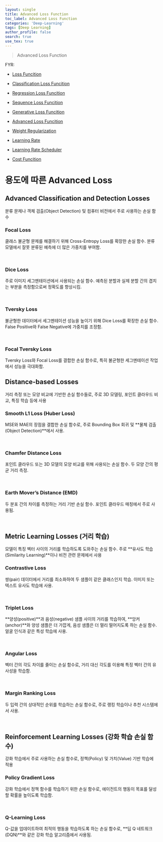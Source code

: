 ```yaml
---
layout: single
title: Advanced Loss Function
toc_label: Advanced Loss Function
categories: 'Deep-Learning'
tags: [Deep Learning]
author_profile: false
search: true
use_tex: true
---
```


> Advanced Loss Function


FYR:
- [Loss Funcition]({{site.url}}/deep-learning/loss-function)
- [Classification Loss Funcition]({{site.url}}/deep-learning/classification-loss-function)
- [Regression Loss Funcition]({{site.url}}/deep-learning/classification-loss-function)
- [Sequence Loss Funcition]({{site.url}}/deep-learning/classification-loss-function)
- [Generative Loss Funcition]({{site.url}}/deep-learning/classification-loss-function)
- [Advanced Loss Funcition]({{site.url}}/deep-learning/classification-loss-function)

- [Weight Regularization]({{site.url}}/machine-learning/weight-regularization)
- [Learning Rate]({{site.url}}/machine-learning/learning-rate)
- [Learning Rate Scheduler]({{site.url}}/machine-learning/learning-rate-scheduler)
- [Cost Funcition]({{site.url}}/deep-learning/cost-function)



# 용도에 따른 Advanced Loss

## Advanced Classification and Detection Losses

분류 문제나 객체 검출(Object Detection) 및 컴퓨터 비전에서 주로 사용하는 손실 함수

### Focal Loss

클래스 불균형 문제를 해결하기 위해 Cross-Entropy Loss를 확장한 손실 함수. 분류 모델에서 잘못 분류된 예측에 더 많은 가중치를 부여함.

<br>

### Dice Loss

주로 이미지 세그멘테이션에서 사용되는 손실 함수. 예측된 분할과 실제 분할 간의 겹치는 부분을 측정함으로써 정확도를 향상시킴.

<br>

### Tversky Loss 

불균형한 데이터에서 세그멘테이션 성능을 높이기 위해 Dice Loss를 확장한 손실 함수. False Positive와 False Negative에 가중치를 조정함.

<br>

### Focal Tversky Loss

Tversky Loss와 Focal Loss를 결합한 손실 함수로, 특히 불균형한 세그멘테이션 작업에서 성능을 극대화함.


## Distance-based Losses

거리 측정 또는 모양 비교에 기반한 손실 함수들로, 주로 3D 모델링, 포인트 클라우드 비교, 특징 학습 등에 사용

### Smooth L1 Loss (Huber Loss)

MSE와 MAE의 장점을 결합한 손실 함수로, 주로 Bounding Box 회귀 및 **물체 검출(Object Detection)**에서 사용.

<br>

### Chamfer Distance Loss 

포인트 클라우드 또는 3D 모델의 모양 비교를 위해 사용되는 손실 함수. 두 모양 간의 평균 거리 측정.

<br>

### Earth Mover’s Distance (EMD)

두 분포 간의 차이를 측정하는 거리 기반 손실 함수. 포인트 클라우드 매칭에서 주로 사용됨.

<br>

## Metric Learning Losses (거리 학습)

모델이 특징 벡터 사이의 거리를 학습하도록 도와주는 손실 함수. 주로 **유사도 학습(Similarity Learning)**이나 비전 관련 문제에서 사용

### Contrastive Loss

쌍(pair) 데이터에서 거리를 최소화하여 두 샘플이 같은 클래스인지 학습. 이미지 또는 텍스트 유사도 학습에 사용.

<br>

### Triplet Loss

**양성(positive)**과 음성(negative) 샘플 사이의 거리를 학습하여, **앙커(anchor)**와 양성 샘플은 더 가깝게, 음성 샘플은 더 멀리 떨어지도록 하는 손실 함수. 얼굴 인식과 같은 특성 학습에 사용.

<br>

### Angular Loss

벡터 간의 각도 차이를 줄이는 손실 함수로, 거리 대신 각도를 이용해 특징 벡터 간의 유사성을 학습함.

<br>

### Margin Ranking Loss

두 입력 간의 상대적인 순위를 학습하는 손실 함수로, 주로 랭킹 학습이나 추천 시스템에서 사용.

<br>

## Reinforcement Learning Losses (강화 학습 손실 함수)

강화 학습에서 주로 사용하는 손실 함수로, 정책(Policy) 및 가치(Value) 기반 학습에 적용

### Policy Gradient Loss

강화 학습에서 정책 함수를 학습하기 위한 손실 함수로, 에이전트의 행동이 목표를 달성할 확률을 높이도록 학습함.

<br>

### Q-Learning Loss

Q-값을 업데이트하여 최적의 행동을 학습하도록 하는 손실 함수로, **딥 Q 네트워크(DQN)**와 같은 강화 학습 알고리즘에서 사용됨.



